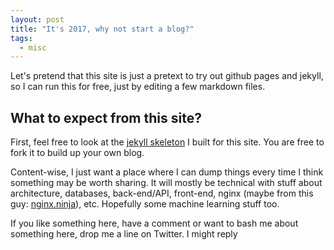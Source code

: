 ```yaml
---
layout: post
title: "It's 2017, why not start a blog?"
tags:
  - misc
---
```


Let's pretend that this site is just a pretext to try out github pages and jekyll, so I can run this for free, just by editing a few markdown files.

## What to expect from this site?

First, feel free to look at the [jekyll skeleton](https://github.com/max-mathieu/myblog.github.io) I built for this site.
You are free to fork it to build up your own blog.

Content-wise, I just want a place where I can dump things every time I think something may be worth sharing.
It will mostly be technical with stuff about architecture, databases, back-end/API, front-end, nginx (maybe from this guy: [nginx.ninja](http://nginx.ninja)), etc.
Hopefully some machine learning stuff too.

If you like something here, have a comment or want to bash me about something here, drop me a line on Twitter. I might reply
